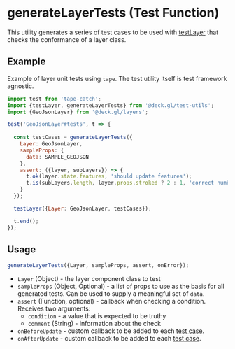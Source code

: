 # generateLayerTests (Test Function)

This utility generates a series of test cases to be used with [testLayer](/docs/api-reference/test-utils/test-layer.md) that checks the conformance of a layer class.

## Example

Example of layer unit tests using `tape`. The test utility itself is test framework agnostic.

```js
import test from 'tape-catch';
import {testLayer, generateLayerTests} from '@deck.gl/test-utils';
import {GeoJsonLayer} from '@deck.gl/layers';

test('GeoJsonLayer#tests', t => {
  
  const testCases = generateLayerTests({
    Layer: GeoJsonLayer,
    sampleProps: {
      data: SAMPLE_GEOJSON
    },
    assert: ({layer, subLayers}) => {
      t.ok(layer.state.features, 'should update features');
      t.is(subLayers.length, layer.props.stroked ? 2 : 1, 'correct number of sublayers');
    }
  });

  testLayer({Layer: GeoJsonLayer, testCases});

  t.end();
});
```


## Usage

```js
generateLayerTests({Layer, sampleProps, assert, onError});
```

* `Layer` (Object) - the layer component class to test
* `sampleProps` (Object, Optional) - a list of props to use as the basis for all generated tests. Can be used to supply a meaningful set of `data`.
* `assert` (Function, optional) - callback when checking a condition. Receives two arguments:
  - `condition` - a value that is expected to be truthy
  - `comment` (String) - information about the check
* `onBeforeUpdate` - custom callback to be added to each [test case](/docs/api-reference/test-utils/test-layer.md).
* `onAfterUpdate` - custom callback to be added to each [test case](/docs/api-reference/test-utils/test-layer.md).

